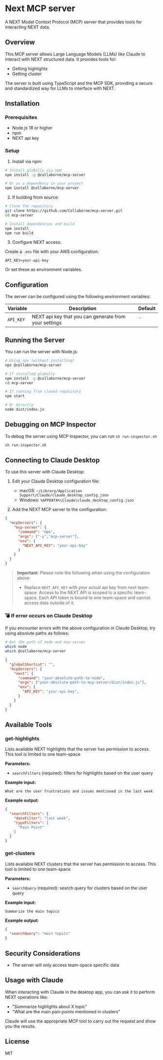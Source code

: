 # Next MCP server

A NEXT Model Context Protocol (MCP) server that provides tools for interacting
NEXT data.

## Overview

This MCP server allows Large Language Models (LLMs) like Claude to interact with
NEXT structured data. It provides tools for:

- Getting highlights
- Getting cluster

The server is built using TypeScript and the MCP SDK, providing a secure and standardized way for LLMs to interface with NEXT.

## Installation

### Prerequisites

- Node.js 18 or higher
- npm
- NEXT api key

### Setup

1. Install via npm:

```bash
# Install globally via npm
npm install -g @collaborne/mcp-server

# Or as a dependency in your project
npm install @collaborne/mcp-server
```

2. If building from source:

```bash
# Clone the repository
git clone https://github.com/Collaborne/mcp-server.git
cd mcp-server

# Install dependencies and build
npm install
npm run build
```

3. Configure NEXT access:

Create a `.env` file with your AWS configuration:

```
API_KEY=your-api-key
```

Or set these as environment variables.

## Configuration

The server can be configured using the following environment variables:

| Variable                | Description                                           | Default  |
| ----------------------- | -------------------------------------------------     | -------- |
| `API_KEY`               | NEXT api key that you can generate from your settings | ``       |

## Running the Server

You can run the server with Node.js:

```bash
# Using npx (without installing)
npx @collaborne/mcp-server

# If installed globally
npm install -g @collaborne/mcp-server
cd mcp-server

# If running from cloned repository
npm start

# Or directly
node dist/index.js
```

## Debugging on MCP Inspector

To debug the server using MCP Inspector, you can run `sh run-inspector.sh`

```bash
sh run-inspector.sh
```

## Connecting to Claude Desktop

To use this server with Claude Desktop:

1. Edit your Claude Desktop configuration file:

   - macOS: `~/Library/Application Support/Claude/claude_desktop_config.json`
   - Windows: `%APPDATA%\Claude\claude_desktop_config.json`

2. Add the NEXT MCP server to the configuration:

```json
{
  "mcpServers": {
    "mcp-server": {
      "command": "npx",
      "args": ["-y","mcp-server"],
      "env": {
        "NEXT_API_KEY": "your-api-key"
      }
    }
  }
}
```

> **Important**: Please note the following when using the configuration above
>
> - Replace `NEXT_API_KEY` with your actual api key from next team-space. Access to the NEXT API is scoped to a specific team-space. Each API token is bound to one team-space and cannot access data outside of it.

### 💣 If error occurs on Claude Desktop

If you encounter errors with the above configuration in Claude Desktop, try using absolute paths as follows:

```bash
# Get the path of node and mcp-server
which node
which @collaborne/mcp-server
```

```json
{
  "globalShortcut": "",
  "mcpServers": {
    "next": {
      "command": "your-absolute-path-to-node",
      "args": ["your-absolute-path-to-mcp-server/dist/index.js"],
      "env": {
        "API_KEY": "your-api-key",
      }
    }
  }
}
```

## Available Tools

### get-highlights

Lists available NEXT highlights that the server has permission to access. This
tool is limited to one team-space

**Parameters:**

- `searchFilters` (required): filters for highlights based on the user query

**Example input:**

```
What are the user frustrations and issues mentioned in the last week 
```

**Example output:**

```json
{
  "searchFilters": {
    "dateFilter": "last week",
    "typeFilters": [
      "Pain Point"
    ]
  }
}
```

### get-clusters 

Lists available NEXT clusters that the server has permission to access. This
tool is limited to one team-space

**Parameters:**

- `searchQuery` (required): search query for clusters based on the user query

**Example input:**

```
Summarize the main topics 
```

**Example output:**

```json
{
  "searchQuery": "main topics"
}
```

## Security Considerations

- The server will only access team-space specific data

## Usage with Claude

When interacting with Claude in the desktop app, you can ask it to perform NEXT operations like:

- "Summarize highlights about X topic"
- "What are the main pain points mentioned in clusters"

Claude will use the appropriate MCP tool to carry out the request and show you the results.

## License

MIT
